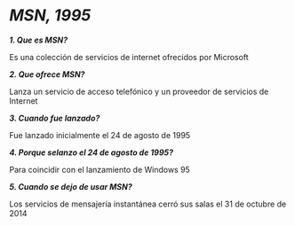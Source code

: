 # _**MSN, 1995**_

_**1. Que es MSN?**_

Es una colección de servicios de internet ofrecidos por Microsoft

_**2. Que ofrece MSN?**_

Lanza un servicio de acceso telefónico y un proveedor de servicios de Internet

_**3. Cuando fue lanzado?**_

Fue lanzado inicialmente el 24 de agosto de 1995

_**4. Porque selanzo el 24 de agosto de 1995?**_

Para coincidir con el lanzamiento de Windows 95

_**5. Cuando se dejo de usar MSN?**_

Los servicios de mensajería instantánea cerró sus salas el 31 de octubre de 2014
